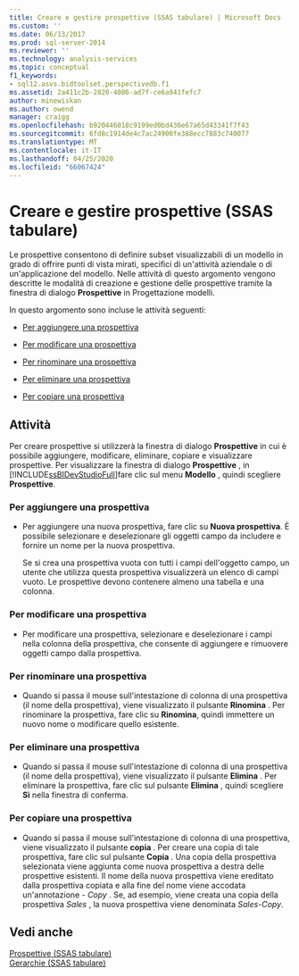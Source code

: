 ```yaml
---
title: Creare e gestire prospettive (SSAS tabulare) | Microsoft Docs
ms.custom: ''
ms.date: 06/13/2017
ms.prod: sql-server-2014
ms.reviewer: ''
ms.technology: analysis-services
ms.topic: conceptual
f1_keywords:
- sql12.asvs.bidtoolset.perspectivedb.f1
ms.assetid: 2a411c2b-2820-4086-ad7f-ce6a941fefc7
author: minewiskan
ms.author: owend
manager: craigg
ms.openlocfilehash: b920446018c9199ed0bd436e67a65d43341f7f43
ms.sourcegitcommit: 6fd8c1914de4c7ac24900fe388ecc7883c740077
ms.translationtype: MT
ms.contentlocale: it-IT
ms.lasthandoff: 04/25/2020
ms.locfileid: "66067424"
---
```

# <a name="create-and-manage-perspectives-ssas-tabular"></a>Creare e gestire prospettive (SSAS tabulare)
  Le prospettive consentono di definire subset visualizzabili di un modello in grado di offrire punti di vista mirati, specifici di un'attività aziendale o di un'applicazione del modello. Nelle attività di questo argomento vengono descritte le modalità di creazione e gestione delle prospettive tramite la finestra di dialogo **Prospettive** in Progettazione modelli.  
  
 In questo argomento sono incluse le attività seguenti:  
  
-   [Per aggiungere una prospettiva](#bkmk_add)  
  
-   [Per modificare una prospettiva](#bkmk_edit)  
  
-   [Per rinominare una prospettiva](#bkmk_rename)  
  
-   [Per eliminare una prospettiva](#bkmk_delete)  
  
-   [Per copiare una prospettiva](#bkmk_copy)  
  
## <a name="tasks"></a>Attività  
 Per creare prospettive si utilizzerà la finestra di dialogo **Prospettive** in cui è possibile aggiungere, modificare, eliminare, copiare e visualizzare prospettive. Per visualizzare la finestra di dialogo **Prospettive** , in [!INCLUDE[ssBIDevStudioFull](../../includes/ssbidevstudiofull-md.md)]fare clic sul menu **Modello** , quindi scegliere **Prospettive**.  
  
###  <a name="to-add-a-perspective"></a><a name="bkmk_add"></a> Per aggiungere una prospettiva  
  
-   Per aggiungere una nuova prospettiva, fare clic su **Nuova prospettiva**. È possibile selezionare e deselezionare gli oggetti campo da includere e fornire un nome per la nuova prospettiva.  
  
     Se si crea una prospettiva vuota con tutti i campi dell'oggetto campo, un utente che utilizza questa prospettiva visualizzerà un elenco di campi vuoto. Le prospettive devono contenere almeno una tabella e una colonna.  
  
###  <a name="to-edit-a-perspective"></a><a name="bkmk_edit"></a>Per modificare una prospettiva  
  
-   Per modificare una prospettiva, selezionare e deselezionare i campi nella colonna della prospettiva, che consente di aggiungere e rimuovere oggetti campo dalla prospettiva.  
  
###  <a name="to-rename-a-perspective"></a><a name="bkmk_rename"></a>Per rinominare una prospettiva  
  
-   Quando si passa il mouse sull'intestazione di colonna di una prospettiva (il nome della prospettiva), viene visualizzato il pulsante **Rinomina** . Per rinominare la prospettiva, fare clic su **Rinomina**, quindi immettere un nuovo nome o modificare quello esistente.  
  
###  <a name="to-delete-a-perspective"></a><a name="bkmk_delete"></a>Per eliminare una prospettiva  
  
-   Quando si passa il mouse sull'intestazione di colonna di una prospettiva (il nome della prospettiva), viene visualizzato il pulsante **Elimina** . Per eliminare la prospettiva, fare clic sul pulsante **Elimina** , quindi scegliere **Sì** nella finestra di conferma.  
  
###  <a name="to-copy-a-perspective"></a><a name="bkmk_copy"></a>Per copiare una prospettiva  
  
-   Quando si passa il mouse sull'intestazione di colonna di una prospettiva, viene visualizzato il pulsante **copia** . Per creare una copia di tale prospettiva, fare clic sul pulsante **Copia** . Una copia della prospettiva selezionata viene aggiunta come nuova prospettiva a destra delle prospettive esistenti. Il nome della nuova prospettiva viene ereditato dalla prospettiva copiata e alla fine del nome viene accodata un'annotazione *- Copy* . Se, ad esempio, viene creata una copia della prospettiva *Sales* , la nuova prospettiva viene denominata *Sales-Copy*.  
  
## <a name="see-also"></a>Vedi anche  
 [Prospettive &#40;SSAS tabulare&#41;](perspectives-ssas-tabular.md)   
 [Gerarchie &#40;SSAS tabulare&#41;](hierarchies-ssas-tabular.md)  
  
  
